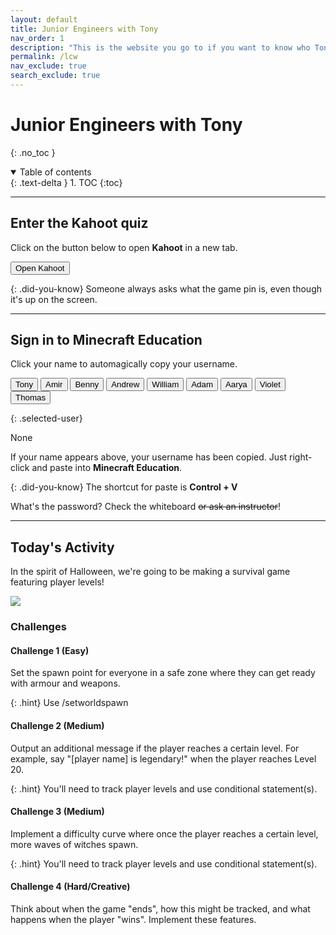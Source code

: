 ```yaml
---
layout: default
title: Junior Engineers with Tony
nav_order: 1
description: "This is the website you go to if you want to know who Tony Le is." 
permalink: /lcw
nav_exclude: true
search_exclude: true
---
```


# Junior Engineers with Tony
{: .no_toc }

<details open markdown="block">
  <summary>
    Table of contents
  </summary>
  {: .text-delta }
1. TOC
{:toc}
</details>

---

## Enter the Kahoot quiz
Click on the button below to open **Kahoot** in a new tab.

<a href="https://kahoot.it" target="_blank"><button class="btn btn-purple">Open Kahoot</button></a>

{: .did-you-know}
Someone always asks what the game pin is, even though it's up on the screen.

---

## Sign in to Minecraft Education
Click your name to automagically copy your username.

<div id="roll">
  <button class="btn mr-4 mb-4" id="instructor10">Tony<span style="display:none"></span></button>
  <button class="btn mr-4 mb-4" id="junior142">Amir<span style="display:none"></span></button>
  <button class="btn mr-4 mb-4" id="junior143">Benny<span style="display:none"></span></button>
  <button class="btn mr-4 mb-4" id="junior144">Andrew<span style="display:none"></span></button>
  <button class="btn mr-4 mb-4" id="junior145">William<span style="display:none"></span></button>
  <button class="btn mr-4 mb-4" id="junior146">Adam<span style="display:none"></span></button>
  <button class="btn mr-4 mb-4" id="junior147">Aarya<span style="display:none"></span></button>
  <button class="btn mr-4 mb-4" id="junior212">Violet<span style="display:none"></span></button>
  <button class="btn mr-4 mb-4" id="junior213">Thomas<span style="display:none"></span></button>
  <!-- 
  <button class="btn mr-4 mb-4" id="junior214">~ Spare 1<span style="display:none"></span></button>
  <button class="btn mr-4 mb-4" id="junior215">~ Spare 2<span style="display:none"></span></button>
  <button class="btn mr-4 mb-4" id="junior216">~ Spare 3<span style="display:none"></span></button>
  <button class="btn mr-4 mb-4" id="junior217">~ Spare 4<span style="display:none"></span></button>
  -->
</div>

{: .selected-user}
<p id="selected-user">None</p>

If your name appears above, your username has been copied. Just right-click and paste into **Minecraft Education**.

{: .did-you-know}
The shortcut for paste is **Control + V**

What's the password? Check the whiteboard ~~or ask an instructor~~!

---

## Today's Activity
In the spirit of Halloween, we're going to be making a survival game featuring player levels!

![](assets/27-10-22.png)

### Challenges

#### Challenge 1 (Easy)
Set the spawn point for everyone in a safe zone where they can get ready with armour and weapons.

{: .hint}
Use /setworldspawn

#### Challenge 2 (Medium)
Output an additional message if the player reaches a certain level. For example, say "[player name] is legendary!" when the player reaches Level 20.

{: .hint}
You'll need to track player levels and use conditional statement(s).

#### Challenge 3 (Medium)
Implement a difficulty curve where once the player reaches a certain level, more waves of witches spawn.

{: .hint}
You'll need to track player levels and use conditional statement(s).

#### Challenge 4 (Hard/Creative)
Think about when the game "ends", how this might be tracked, and what happens when the player "wins". Implement these features.

<script>
  const sortList = list => [...list].sort((a, b) => {
    const A = a.textContent, B = b.textContent;
    return (A < B) ? -1 : (A > B) ? 1 : 0;
  });

  window.addEventListener("load", function() {
    const ul = document.getElementById("roll");
    const list = ul.querySelectorAll("button");
    ul.append(...sortList(list));
  });
</script>
<script>
  var domain = "@jnreng.onmicrosoft.com";
  var roll = document.getElementById("roll");
  roll.addEventListener("click", function(event) {
    if (event.target.nodeName == "BUTTON") {
      var button = event.target;
      navigator.clipboard.writeText(button.id + domain);
      for (let i = 0; i < roll.children.length; i++) {
        let student = roll.children[i];
        student.classList.remove("btn-purple");
      };
      button.classList.add("btn-purple");
      document.getElementById("selected-user").innerHTML = "<b>" + button.innerText + "</b>" + button.firstElementChild.innerText;
    };
  });
</script>

